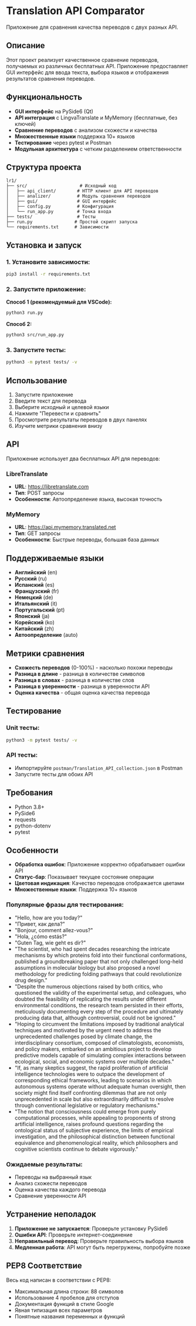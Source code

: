 # Translation API Comparator

Приложение для сравнения качества переводов с двух разных API.

## Описание

Этот проект реализует качественное сравнение переводов, получаемых из различных бесплатных API. Приложение предоставляет GUI интерфейс для ввода текста, выбора языков и отображения результатов сравнения переводов.

## Функциональность

- **GUI интерфейс** на PySide6 (Qt)
- **API интеграция** с LingvaTranslate и MyMemory (бесплатные, без ключей)
- **Сравнение переводов** с анализом схожести и качества
- **Множественные языки** поддержка 10+ языков
- **Тестирование** через pytest и Postman
- **Модульная архитектура** с четким разделением ответственности

## Структура проекта

```
lr1/
├── src/                    # Исходный код
│   ├── api_client/        # HTTP клиент для API переводов
│   ├── analizer/          # Модуль сравнения переводов
│   ├── gui/               # GUI интерфейс
│   ├── config.py          # Конфигурация
│   └── run_app.py         # Точка входа
├── tests/                 # Тесты
├── run.py                # Простой скрипт запуска
└── requirements.txt      # Зависимости
```

## Установка и запуск

### 1. Установите зависимости:
```bash
pip3 install -r requirements.txt
```

### 2. Запустите приложение:

**Способ 1 (рекомендуемый для VSCode):**
```bash
python3 run.py
```

**Способ 2:**
```bash
python3 src/run_app.py
```

### 3. Запустите тесты:
```bash
python3 -m pytest tests/ -v
```

## Использование

1. Запустите приложение
2. Введите текст для перевода
3. Выберите исходный и целевой языки
4. Нажмите "Перевести и сравнить"
5. Просмотрите результаты переводов в двух панелях
6. Изучите метрики сравнения внизу

## API

Приложение использует два бесплатных API для переводов:

### LibreTranslate
- **URL**: https://libretranslate.com
- **Тип**: POST запросы
- **Особенности**: Автоопределение языка, высокая точность

### MyMemory
- **URL**: https://api.mymemory.translated.net
- **Тип**: GET запросы
- **Особенности**: Быстрые переводы, большая база данных

## Поддерживаемые языки

- **Английский** (en)
- **Русский** (ru)
- **Испанский** (es)
- **Французский** (fr)
- **Немецкий** (de)
- **Итальянский** (it)
- **Португальский** (pt)
- **Японский** (ja)
- **Корейский** (ko)
- **Китайский** (zh)
- **Автоопределение** (auto)

## Метрики сравнения

- **Схожесть переводов** (0-100%) - насколько похожи переводы
- **Разница в длине** - разница в количестве символов
- **Разница в словах** - разница в количестве слов
- **Разница в уверенности** - разница в уверенности API
- **Оценка качества** - общая оценка качества перевода

## Тестирование

### Unit тесты:
```bash
python3 -m pytest tests/ -v
```

### API тесты:
- Импортируйте `postman/Translation_API_collection.json` в Postman
- Запустите тесты для обоих API

## Требования

- Python 3.8+
- PySide6
- requests
- python-dotenv
- pytest

## Особенности

- **Обработка ошибок**: Приложение корректно обрабатывает ошибки API
- **Статус-бар**: Показывает текущее состояние операции
- **Цветовая индикация**: Качество переводов отображается цветами
- **Множественные языки**: Поддержка 10+ языков

### Популярные фразы для тестирования:
- "Hello, how are you today?"
- "Привет, как дела?"
- "Bonjour, comment allez-vous?"
- "Hola, ¿cómo estás?"
- "Guten Tag, wie geht es dir?"
- "The scientist, who had spent decades researching the intricate mechanisms by which proteins fold into their functional conformations, published a groundbreaking paper that not only challenged long-held assumptions in molecular biology but also proposed a novel methodology for predicting folding pathways that could revolutionize drug design."
- "Despite the numerous objections raised by both critics, who questioned the validity of the experimental setup, and colleagues, who doubted the feasibility of replicating the results under different environmental conditions, the research team persisted in their efforts, meticulously documenting every step of the procedure and ultimately producing data that, although controversial, could not be ignored."
- "Hoping to circumvent the limitations imposed by traditional analytical techniques and motivated by the urgent need to address the unprecedented challenges posed by climate change, the interdisciplinary consortium, composed of climatologists, economists, and policy makers, embarked on an ambitious project to develop predictive models capable of simulating complex interactions between ecological, social, and economic systems over multiple decades."
- "If, as many skeptics suggest, the rapid proliferation of artificial intelligence technologies were to outpace the development of corresponding ethical frameworks, leading to scenarios in which autonomous systems operate without adequate human oversight, then society might find itself confronting dilemmas that are not only unprecedented in scale but also extraordinarily difficult to resolve through conventional legislative or regulatory mechanisms."
- "The notion that consciousness could emerge from purely computational processes, while appealing to proponents of strong artificial intelligence, raises profound questions regarding the ontological status of subjective experience, the limits of empirical investigation, and the philosophical distinction between functional equivalence and phenomenological reality, which philosophers and cognitive scientists continue to debate vigorously."

### Ожидаемые результаты:
- Переводы на выбранный язык
- Анализ схожести переводов
- Оценка качества каждого перевода
- Сравнение уверенности API

## Устранение неполадок

1. **Приложение не запускается**: Проверьте установку PySide6
2. **Ошибки API**: Проверьте интернет-соединение
3. **Неправильный перевод**: Проверьте правильность выбора языков
4. **Медленная работа**: API могут быть перегружены, попробуйте позже

## PEP8 Соответствие

Весь код написан в соответствии с PEP8:
- Максимальная длина строки: 88 символов
- Использование 4 пробелов для отступов
- Документация функций в стиле Google
- Явная типизация всех параметров
- Понятные названия переменных и функций
